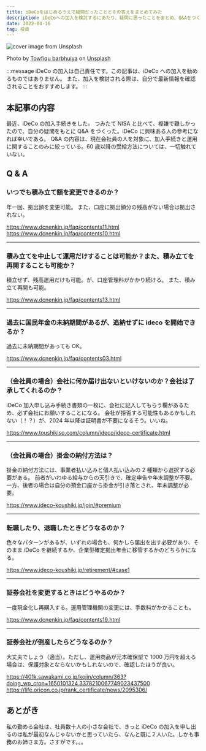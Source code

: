 ```yaml
---
title: iDeCoをはじめるうえで疑問だったこととその答えをまとめてみた
description: iDeCoへの加入を検討するにあたり、疑問に思ったことをまとめ、Q&Aをつくった。
date: 2022-04-16
tag: 投資
---
```


![cover image from Unsplash](/assets/blog/20220416-ideco-q&a/cover.webp)

Photo by [Towfiqu barbhuiya](https://unsplash.com/photos/oZuBNC-6E2s) on [Unsplash](https://unsplash.com/)

:::message
iDeCo の加入は自己責任です。この記事は、iDeCo への加入を勧めるものではありません。
また、加入を検討される際は、自分で最新情報を確認されることをおすすめします。
:::

## 本記事の内容

最近、iDeCo の加入手続きをした。
つみたて NISA と比べて、複雑で難しかったので、自分の疑問をもとに Q&A をつくった。iDeCo に興味ある人の参考になれば幸いである。
Q&A の内容は、現在会社員の人を対象に、加入手続きと運用に関することのみに絞っている。60 歳以降の受給方法については、一切触れていない。

## Q & A

### いつでも積み立て額を変更できるのか？

年一回、拠出額を変更可能。
また、口座に拠出額分の残高がない場合は拠出されない。

https://www.dcnenkin.jp/faq/contents11.html
https://www.dcnenkin.jp/faq/contents10.html

---

### 積み立てを中止して運用だけすることは可能か？また、積み立てを再開することも可能か？

積立せず、残高運用だけも可能。が、口座管理料がかかり続ける。
また、積み立て再開も可能。

https://www.dcnenkin.jp/faq/contents13.html

---

### 過去に国民年金の未納期間があるが、追納せずに ideco を開始できるか？

過去に未納期間があっても OK。

https://www.dcnenkin.jp/faq/contents03.html

---

### （会社員の場合）会社に何か届け出ないといけないのか？会社は了承してくれるのか？

iDeCo 加入申し込み手続き書類の一枚に、会社に記入してもらう欄があるため、必ず会社にお願いすることになる。
会社が拒否する可能性もあるかもしれない（！？）が、2024 年以降は証明書が不要になるそう。いいね。

https://www.toushikiso.com/column/ideco/ideco-certificate.html

---

### （会社員の場合）掛金の納付方法は？

掛金の納付方法には、事業者払い込みと個人払い込みの 2 種類から選択する必要がある。
前者がいわゆる給与からの天引きで、確定申告や年末調整が不要。一方、後者の場合は自分の預金口座から掛金が引き落とされ、年末調整が必要。

https://www.ideco-koushiki.jp/join/#premium

---

### 転職したり、退職したときどうなるのか？

色々なパターンがあるが、いずれの場合も、何かしら届出を出す必要があり、そのまま iDeCo を継続するか、企業型確定拠出年金に移管するかのどちらかになる。

https://www.ideco-koushiki.jp/retirement/#case1

---

### 証券会社を変更するときはどうやるのか？

一度現金化し再購入する。運用管理機関の変更には、手数料がかかることも。

https://www.dcnenkin.jp/faq/contents19.html

---

### 証券会社が倒産したらどうなるのか？

大丈夫でしょう（適当）。ただし、運用商品が元本確保型で 1000 万円を超える場合は、保護対象とならないかもしれないので、確認したほうが良い。

https://401k.sawakami.co.jp/kojin/column/363?doing_wp_cron=1650101324.3378210067749023437500
https://life.oricon.co.jp/rank_certificate/news/2095306/

## あとがき

私の勤める会社は、社員数十人の小さな会社で、きっと iDeCo の加入を申し出るのは私が最初なんじゃないかと思っていたら、なんと既に２人いた。しかも事務のお姉さま方。さすがです。。。
